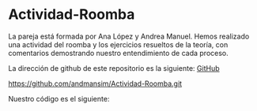# Actividad-Roomba

La pareja está formada por Ana López y Andrea Manuel. 
Hemos realizado una actividad del roomba y los ejercicios resueltos de la teoría, con comentarios demostrando nuestro entendimiento de cada proceso.

La dirección de github de este repositorio es la siguiente: [GitHub](https://github.com/andmansim/Actividad-Roomba.git)

https://github.com/andmansim/Actividad-Roomba.git

Nuestro código es el siguiente:
